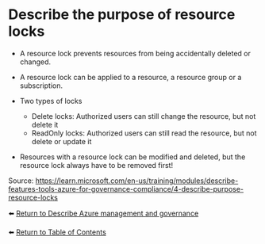 # Describe the purpose of resource locks

* A resource lock prevents resources from being accidentally deleted or changed.
* A resource lock can be applied to a resource, a resource group or a subscription.
* Two types of locks
   * Delete locks: Authorized users can still change the resource, but not delete it
   * ReadOnly locks: Authorized users can still read the resource, but not delete or update it

* Resources with a resource lock can be modified and deleted, but the resource lock always have to be removed first!

Source: https://learn.microsoft.com/en-us/training/modules/describe-features-tools-azure-for-governance-compliance/4-describe-purpose-resource-locks

⬅️ [Return to Describe Azure management and governance](README.md)

⬅️ [Return to Table of Contents](../README.md)